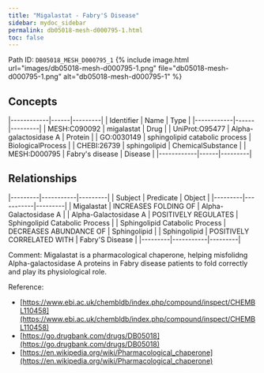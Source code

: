 ```yaml
---
title: "Migalastat - Fabry'S Disease"
sidebar: mydoc_sidebar
permalink: db05018-mesh-d000795-1.html
toc: false 
---
```



Path ID: `DB05018_MESH_D000795_1`
{% include image.html url="images/db05018-mesh-d000795-1.png" file="db05018-mesh-d000795-1.png" alt="db05018-mesh-d000795-1" %}

## Concepts

|------------|------|---------|
| Identifier | Name | Type    |
|------------|------|---------|
| MESH:C090092 | migalastat | Drug |
| UniProt:O95477 | Alpha-galactosidase A | Protein |
| GO:0030149 | sphingolipid catabolic process | BiologicalProcess |
| CHEBI:26739 | sphingolipid | ChemicalSubstance |
| MESH:D000795 | Fabry's disease | Disease |
|------------|------|---------|

## Relationships

|---------|-----------|---------|
| Subject | Predicate | Object  |
|---------|-----------|---------|
| Migalastat | INCREASES FOLDING OF | Alpha-Galactosidase A |
| Alpha-Galactosidase A | POSITIVELY REGULATES | Sphingolipid Catabolic Process |
| Sphingolipid Catabolic Process | DECREASES ABUNDANCE OF | Sphingolipid |
| Sphingolipid | POSITIVELY CORRELATED WITH | Fabry'S Disease |
|---------|-----------|---------|

Comment: Migalastat is a pharmacological chaperone, helping misfolidng Alpha-galactosidase A proteins in Fabry disease patients to fold correctly and play its physiological role.

Reference: 
  - [https://www.ebi.ac.uk/chembldb/index.php/compound/inspect/CHEMBL110458](https://www.ebi.ac.uk/chembldb/index.php/compound/inspect/CHEMBL110458)
  - [https://go.drugbank.com/drugs/DB05018](https://go.drugbank.com/drugs/DB05018)
  - [https://en.wikipedia.org/wiki/Pharmacological_chaperone](https://en.wikipedia.org/wiki/Pharmacological_chaperone)
